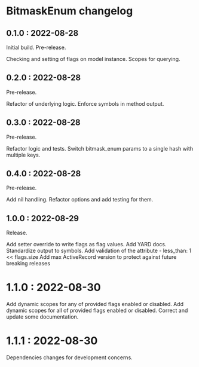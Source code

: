 # BitmaskEnum changelog

## 0.1.0 : 2022-08-28

Initial build. Pre-release.

Checking and setting of flags on model instance.
Scopes for querying.

## 0.2.0 : 2022-08-28

Pre-release.

Refactor of underlying logic. 
Enforce symbols in method output.

## 0.3.0 : 2022-08-28

Pre-release.

Refactor logic and tests.
Switch bitmask_enum params to a single hash with multiple keys.

## 0.4.0 : 2022-08-28

Pre-release.

Add nil handling.
Refactor options and add testing for them.

## 1.0.0 : 2022-08-29

Release.

Add setter override to write flags as flag values.
Add YARD docs.
Standardize output to symbols.
Add validation of the attribute - less_than: 1 << flags.size
Add max ActiveRecord version to protect against future breaking releases

# 1.1.0 : 2022-08-30

Add dynamic scopes for any of provided flags enabled or disabled.
Add dynamic scopes for all of provided flags enabled or disabled.
Correct and update some documentation.

# 1.1.1 : 2022-08-30

Dependencies changes for development concerns.
